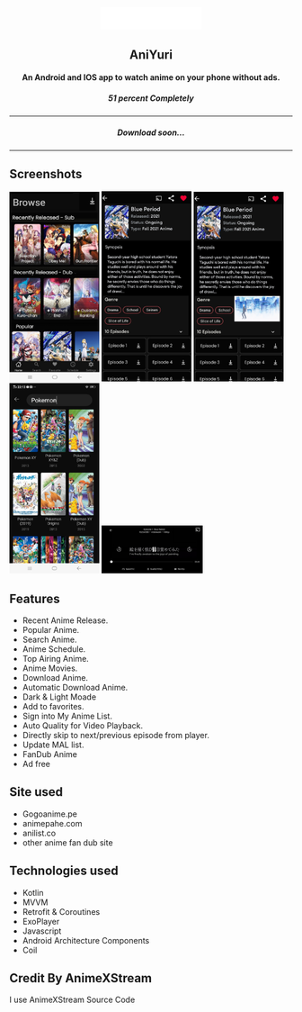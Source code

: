 <p align="center"><img src="./page/aniyurilightmode.png" width="180"></p>

<h2 align="center"><b>AniYuri</b></h2>

<h4 align="center">An Android and IOS app to watch anime on your phone without ads.</h4>

<h5 align="center">51 percent Completely</h5>
<hr>

<h5 align="center">Download soon...</h5>
<hr>

## Screenshots

<img src="./page/screenshot2.jpg" width=160>
<img src="./page/shreenshot1.jpg" width=160>
<img src="./page/screenshot3.jpg" width=160>
<img src="./page/Screenshot4.jpg" width=160>
<img src="./page/screenshot.jpg" width=180>

## Features

- Recent Anime Release.
- Popular Anime.
- Search Anime. 
- Anime Schedule.
- Top Airing Anime.
- Anime Movies.
- Download Anime.
- Automatic Download Anime.
- Dark & Light Moade
- Add to favorites.
- Sign into My Anime List.
- Auto Quality for Video Playback.
- Directly skip to next/previous episode from player.
- Update MAL list.
- FanDub Anime
- Ad free

## Site used
- Gogoanime.pe
- animepahe.com
- anilist.co
- other anime fan dub site

## Technologies used
- Kotlin
- MVVM
- Retrofit & Coroutines
- ExoPlayer
- Javascript
- Android Architecture Components
- Coil

## Credit By AnimeXStream
I use AnimeXStream Source Code


